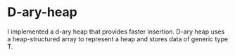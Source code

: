 # D-ary-heap

I implemented a d-ary heap that provides faster insertion. D-ary heap uses a heap-structured array to represent a heap
and stores data of generic type T.
